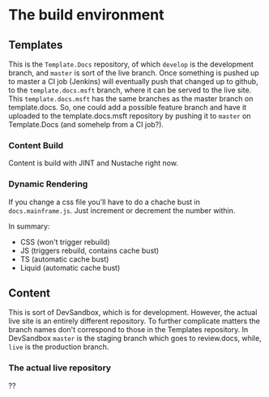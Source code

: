 # The build environment

## Templates

This is the `Template.Docs` repository, of which `develop` is the development branch, and `master` is sort of the live branch. Once something is pushed up to master a CI job (Jenkins) will eventually push that changed up to github, to the `template.docs.msft` branch, where it can be served to the live site. This `template.docs.msft` has the same branches as the master branch on template.docs. So, one could add a possible feature branch and have it uploaded to the template.docs.msft repository by pushing it to `master` on Template.Docs (and somehelp from a CI job?).

### Content Build
Content is build with JINT and Nustache right now.

### Dynamic Rendering
If you change a css file you'll have to do a chache bust in `docs.mainframe.js`. Just increment or decrement the number within.

In summary:
- CSS (won't trigger rebuild)
- JS (triggers rebuild, contains cache bust)
- TS (automatic cache bust)
- Liquid (automatic cache bust)

## Content

This is sort of DevSandbox, which is for development. However, the actual live site is an entirely different repository. To further complicate matters the branch names don't correspond to those in the Templates repository. In DevSandbox `master` is the staging branch which goes to review.docs, while, `live` is the production branch.

### The actual live repository
??